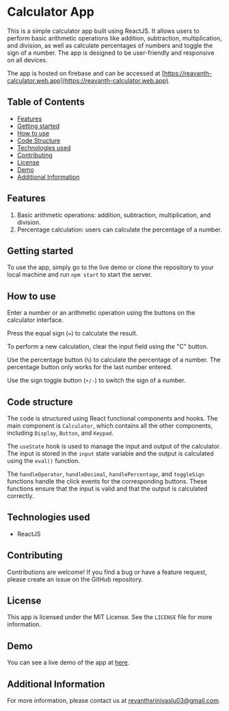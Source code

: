 # Calculator App

This is a simple calculator app built using ReactJS. It allows users to perform basic arithmetic operations like addition, subtraction, multiplication, and division, as well as calculate percentages of numbers and toggle the sign of a number. The app is designed to be user-friendly and responsive on all devices.

The app is hosted on firebase and can be accessed at [https://reavanth-calculator.web.app](https://reavanth-calculator.web.app).

## Table of Contents

- [Features](#features)
- [Getting started](#getting-started)
- [How to use](#how-to-use)
- [Code Structure](#code-structure)
- [Technologies used](#technologies-used)
- [Contributing](#contributing)
- [License](#license)
- [Demo](#demo)
- [Additional Information](#additional-information)

## Features

1. Basic arithmetic operations: addition, subtraction, multiplication, and division.
2. Percentage calculation: users can calculate the percentage of a number.

## Getting started

To use the app, simply go to the live demo or clone the repository to your local machine and run `npm start` to start the server.

## How to use

Enter a number or an arithmetic operation using the buttons on the calculator interface.

Press the equal sign (`=`) to calculate the result.

To perform a new calculation, clear the input field using the "C" button.

Use the percentage button (`%`) to calculate the percentage of a number. The percentage button only works for the last number entered.

Use the sign toggle button (`+/-`) to switch the sign of a number. 

## Code structure

The code is structured using React functional components and hooks. The main component is `Calculator`, which contains all the other components, including `Display`, `Button`, and `Keypad`.

The `useState` hook is used to manage the input and output of the calculator. The input is stored in the `input` state variable and the output is calculated using the `eval()` function.

The `handleOperator`, `handleDecimal`, `handlePercentage`, and `toggleSign` functions handle the click events for the corresponding buttons. These functions ensure that the input is valid and that the output is calculated correctly.

## Technologies used

- ReactJS



## Contributing

Contributions are welcome! If you find a bug or have a feature request, please create an issue on the GitHub repository.

## License

This app is licensed under the MIT License. See the `LICENSE` file for more information.

## Demo

You can see a live demo of the app at [here](https://youtu.be/h-uiYh8yNaE).

## Additional Information

For more information, please contact us at revanthsrinivaslu03@gmail.com.
